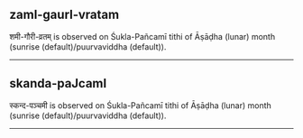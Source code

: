 ## zamI-gaurI-vratam
शमी-गौरी-व्रतम् is observed on Śukla-Pañcamī tithi of Āṣāḍha (lunar) month (sunrise (default)/puurvaviddha (default)).



---
## skanda-paJcamI
स्कन्द-पञ्चमी is observed on Śukla-Pañcamī tithi of Āṣāḍha (lunar) month (sunrise (default)/puurvaviddha (default)).



---
